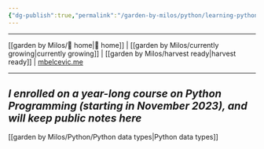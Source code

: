 ```yaml
---
{"dg-publish":true,"permalink":"/garden-by-milos/python/learning-python-in-public/"}
---
```



---
[[garden by Milos/🏡 home\|🏡 home]] | [[garden by Milos/currently growing\|currently growing]] | [[garden by Milos/harvest ready\|harvest ready]] | [mbelcevic.me](https://mbelcevic.me/)  

---

## *I enrolled on a year-long course on Python Programming (starting in November 2023), and will keep public notes here*

[[garden by Milos/Python/Python data types\|Python data types]] 